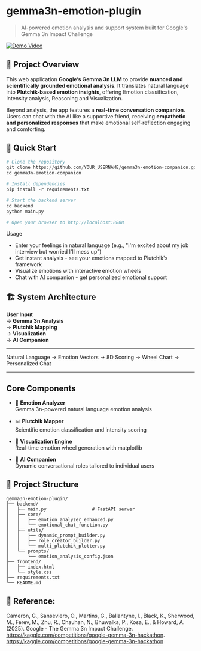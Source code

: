 # gemma3n-emotion-plugin
> AI-powered emotion analysis and support system built for Google's Gemma 3n Impact Challenge

[![Demo Video](https://img.shields.io/badge/Demo-Video-red)](https://youtu.be/3ZsAurYd5Is)

## 🎯 Project Overview
This web application **Google’s Gemma 3n LLM** to provide **nuanced and scientifically grounded emotional analysis**.  It translates natural language into **Plutchik-based emotion insights**, offering Emotion classification, Intensity analysis, Reasoning and Visualization. 

Beyond analysis, the app features a **real-time conversation companion**.  Users can chat with the AI like a supportive friend, receiving **empathetic and personalized responses** that make emotional self-reflection engaging and comforting.

## 🚀 Quick Start
```python
# Clone the repository
git clone https://github.com/YOUR_USERNAME/gemma3n-emotion-companion.git
cd gemma3n-emotion-companion

# Install dependencies
pip install -r requirements.txt

# Start the backend server
cd backend
python main.py

# Open your browser to http://localhost:8888
```
Usage
- Enter your feelings in natural language (e.g., "I'm excited about my job interview but worried I'll mess up")
- Get instant analysis - see your emotions mapped to Plutchik's framework
- Visualize emotions with interactive emotion wheels
- Chat with AI companion - get personalized emotional support

## 🏗️ System Architecture

**User Input**  
→ **Gemma 3n Analysis**  
→ **Plutchik Mapping**  
→ **Visualization**  
→ **AI Companion**

---

Natural Language → Emotion Vectors → 8D Scoring → Wheel Chart → Personalized Chat

---

## Core Components

- 🤖 **Emotion Analyzer**  
  Gemma 3n-powered natural language emotion analysis

- 📊 **Plutchik Mapper**  
  Scientific emotion classification and intensity scoring

- 🎨 **Visualization Engine**  
  Real-time emotion wheel generation with matplotlib

- 💬 **AI Companion**  
  Dynamic conversational roles tailored to individual users


## 📁 Project Structure
```pgsql
gemma3n-emotion-plugin/
├── backend/
│   ├── main.py                 # FastAPI server
│   ├── core/
│   │   ├── emotion_analyzer_enhanced.py
│   │   └── emotional_chat_function.py
│   ├── utils/
│   │   ├── dynamic_prompt_builder.py
│   │   ├── role_creator_builder.py
│   │   └── multi_plutchik_plotter.py
│   └── prompts/
│       └── emotion_analysis_config.json
├── frontend/
│   ├── index.html
│   └── style.css
├── requirements.txt
└── README.md
```

## 🤝 Reference:
Cameron, G., Sanseviero, O., Martins, G., Ballantyne, I., Black, K., Sherwood, M., Ferev, M., Zhu, R., Chauhan, N., Bhuwalka, P., Kosa, E., & Howard, A. (2025). Google - The Gemma 3n Impact Challenge. https://kaggle.com/competitions/google-gemma-3n-hackathon. https://kaggle.com/competitions/google-gemma-3n-hackathon

